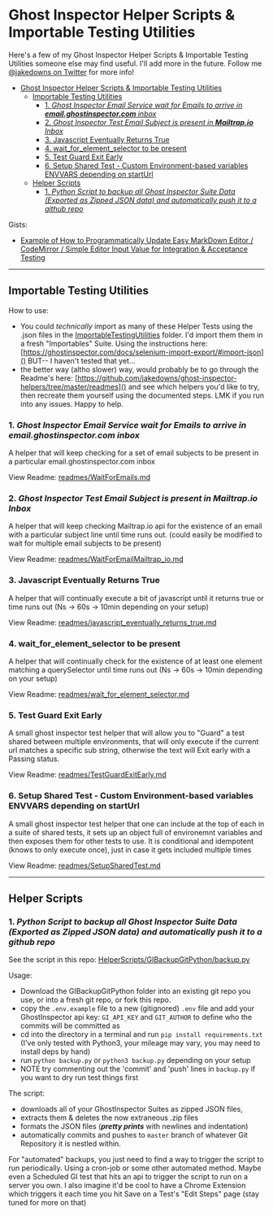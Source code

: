 # Ghost Inspector Helper Scripts & Importable Testing Utilities

Here's a few of my Ghost Inspector Helper Scripts & Importable Testing Utilities someone else may find useful. I'll add more in the future. Follow me [@jakedowns on Twitter](https://twitter.com/jakedowns) for more info!

<!-- TOC -->

- [Ghost Inspector Helper Scripts & Importable Testing Utilities](#ghost-inspector-helper-scripts--importable-testing-utilities)
  - [Importable Testing Utilities](#importable-testing-utilities)
    - [1. _Ghost Inspector Email Service wait for Emails to arrive in ___email.ghostinspector.com___ inbox_](#1-ghost-inspector-email-service-wait-for-emails-to-arrive-in-emailghostinspectorcom-inbox)
    - [2. _Ghost Inspector Test Email Subject is present in __Mailtrap.io__ Inbox_](#2-ghost-inspector-test-email-subject-is-present-in-mailtrapio-inbox)
    - [3. Javascript Eventually Returns True](#3-javascript-eventually-returns-true)
    - [4. wait_for_element_selector to be present](#4-waitforelementselector-to-be-present)
    - [5. Test Guard Exit Early](#5-test-guard-exit-early)
    - [6. Setup Shared Test - Custom Environment-based variables ENVVARS depending on startUrl](#6-setup-shared-test---custom-environment-based-variables-envvars-depending-on-starturl)
  - [Helper Scripts](#helper-scripts)
    - [1. _Python Script to backup all Ghost Inspector Suite Data (Exported as Zipped JSON data) and automatically push it to a github repo_](#1-python-script-to-backup-all-ghost-inspector-suite-data-exported-as-zipped-json-data-and-automatically-push-it-to-a-github-repo)

<!-- /TOC -->


Gists:
- [Example of How to Programmatically Update Easy MarkDown Editor / CodeMirror / Simple Editor Input Value for Integration & Acceptance Testing](https://gist.github.com/jakedowns/b3f9a90de1182af083024e037e3ac42f)

---

## Importable Testing Utilities

How to use: 
- You could _technically_ import as many of these Helper Tests using the .json files in the [ImportableTestingUtilities](ImportableTestingUtilities) folder. I'd import them them in a fresh "Importables" Suite. Using the instructions here: [https://ghostinspector.com/docs/selenium-import-export/#import-json]() BUT-- I haven't tested that yet...
- the better way (altho slower) way, would probably be to go through the Readme's here: [https://github.com/jakedowns/ghost-inspector-helpers/tree/master/readmes]() and see which helpers you'd like to try, then recreate them yourself using the documented steps. LMK if you run into any issues. Happy to help.


### 1. _Ghost Inspector Email Service wait for Emails to arrive in ___email.ghostinspector.com___ inbox_

A helper that will keep checking for a set of email subjects to be present in a particular email.ghostinspector.com inbox

View Readme: [readmes/WaitForEmails.md](https://github.com/jakedowns/ghost-inspector-helpers/blob/master/readmes/WaitForEmails.md)

### 2. _Ghost Inspector Test Email Subject is present in __Mailtrap.io__ Inbox_

A helper that will keep checking Mailtrap.io api for the existence of an email with a particular subject line until time runs out. (could easily be modified to wait for multiple email subjects to be present)

View Readme: [readmes/WaitForEmailMailtrap_io.md](https://github.com/jakedowns/ghost-inspector-helpers/blob/master/readmes/WaitForEmailMailtrap_io.md)

### 3. Javascript Eventually Returns True

A helper that will continually execute a bit of javascript until it returns true or time runs out (Ns -> 60s -> 10min depending on your setup)

View Readme: [readmes/javascript_eventually_returns_true.md](https://github.com/jakedowns/ghost-inspector-helpers/blob/master/readmes/javascript_eventually_returns_true.md)

### 4. wait_for_element_selector to be present

A helper that will continually check for the existence of at least one element matching a querySelector until time runs out (Ns -> 60s -> 10min depending on your setup)

View Readme: [readmes/wait_for_element_selector.md](https://github.com/jakedowns/ghost-inspector-helpers/blob/master/readmes/wait_for_element_selector.md)

### 5. Test Guard Exit Early

A small ghost inspector test helper that will allow you to "Guard" a test shared between multiple environments, that will only execute if the current url matches a specific sub string, otherwise the text will Exit early with a Passing status.

View Readme: [readmes/TestGuardExitEarly.md](https://github.com/jakedowns/ghost-inspector-helpers/blob/master/readmes/TestGuardExitEarly.md)

### 6. Setup Shared Test - Custom Environment-based variables ENVVARS depending on startUrl

A small ghost inspector test helper that one can include at the top of each in a suite of shared tests, it sets up an object full of environemnt variables and then exposes them for other tests to use. It is conditional and idempotent (knows to only execute once), just in case it gets included multiple times

View Readme: [readmes/SetupSharedTest.md](https://github.com/jakedowns/ghost-inspector-helpers/blob/master/readmes/SetupSharedTest.md)

---
## Helper Scripts

### 1. _Python Script to backup all Ghost Inspector Suite Data (Exported as Zipped JSON data) and automatically push it to a github repo_
See the script in this repo: [HelperScripts/GIBackupGitPython/backup.py](https://github.com/jakedowns/ghost-inspector-helpers/blob/master/HelperScripts/GIBackupGitPython/backup.py)

Usage:

- Download the GIBackupGitPython folder into an existing git repo you use, or into a fresh git repo, or fork this repo. 
- copy the `.env.example` file to a new (gitignored) `.env` file and add your GhostInspector api key: `GI_API_KEY` and `GIT_AUTHOR` to define who the commits will be committed as
- cd into the directory in a terminal and run `pip install requirements.txt` (I've only tested with Python3, your mileage may vary, you may need to install deps by hand)
- run `python backup.py` or `python3 backup.py` depending on your setup
- NOTE try commenting out the 'commit' and 'push' lines in `backup.py` if you want to dry run test things first

The script:
- downloads all of your GhostInspector Suites as zipped JSON files, 
- extracts them & deletes the now extraneous .zip files
- formats the JSON files (_**pretty prints**_ with newlines and indentation) 
- automatically commits and pushes to `master` branch of whatever Git Repository it is nestled within. 

For "automated" backups, you just need to find a way to trigger the script to run periodically.
Using a cron-job or some other automated method. Maybe even a Scheduled GI test that hits an api to trigger the script to run on a server you own. 
I also imagine it'd be cool to have a Chrome Extension which triggers it each time you hit Save on a Test's "Edit Steps" page (stay tuned for more on that)
